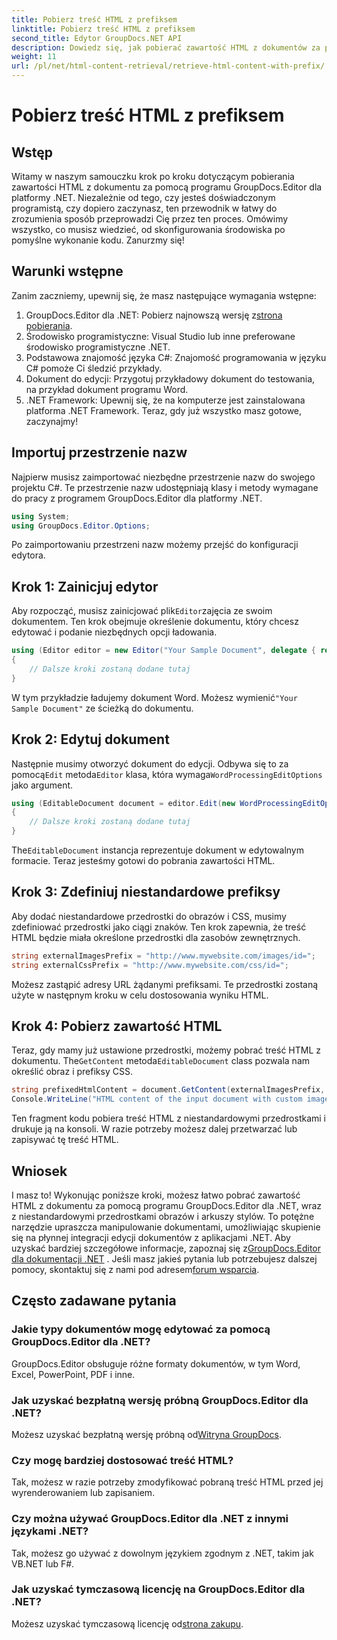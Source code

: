 ```yaml
---
title: Pobierz treść HTML z prefiksem
linktitle: Pobierz treść HTML z prefiksem
second_title: Edytor GroupDocs.NET API
description: Dowiedz się, jak pobierać zawartość HTML z dokumentów za pomocą narzędzia GroupDocs.Editor dla platformy .NET z niestandardowymi przedrostkami obrazów i arkuszy stylów. W zestawie instrukcja krok po kroku.
weight: 11
url: /pl/net/html-content-retrieval/retrieve-html-content-with-prefix/
---
```


# Pobierz treść HTML z prefiksem

## Wstęp
Witamy w naszym samouczku krok po kroku dotyczącym pobierania zawartości HTML z dokumentu za pomocą programu GroupDocs.Editor dla platformy .NET. Niezależnie od tego, czy jesteś doświadczonym programistą, czy dopiero zaczynasz, ten przewodnik w łatwy do zrozumienia sposób przeprowadzi Cię przez ten proces. Omówimy wszystko, co musisz wiedzieć, od skonfigurowania środowiska po pomyślne wykonanie kodu. Zanurzmy się!
## Warunki wstępne
Zanim zaczniemy, upewnij się, że masz następujące wymagania wstępne:
1.  GroupDocs.Editor dla .NET: Pobierz najnowszą wersję z[strona pobierania](https://releases.groupdocs.com/editor/net/).
2. Środowisko programistyczne: Visual Studio lub inne preferowane środowisko programistyczne .NET.
3. Podstawowa znajomość języka C#: Znajomość programowania w języku C# pomoże Ci śledzić przykłady.
4. Dokument do edycji: Przygotuj przykładowy dokument do testowania, na przykład dokument programu Word.
5. .NET Framework: Upewnij się, że na komputerze jest zainstalowana platforma .NET Framework.
Teraz, gdy już wszystko masz gotowe, zaczynajmy!
## Importuj przestrzenie nazw
Najpierw musisz zaimportować niezbędne przestrzenie nazw do swojego projektu C#. Te przestrzenie nazw udostępniają klasy i metody wymagane do pracy z programem GroupDocs.Editor dla platformy .NET.
```csharp
using System;
using GroupDocs.Editor.Options;
```
Po zaimportowaniu przestrzeni nazw możemy przejść do konfiguracji edytora.
## Krok 1: Zainicjuj edytor
 Aby rozpocząć, musisz zainicjować plik`Editor`zajęcia ze swoim dokumentem. Ten krok obejmuje określenie dokumentu, który chcesz edytować i podanie niezbędnych opcji ładowania.
```csharp
using (Editor editor = new Editor("Your Sample Document", delegate { return new WordProcessingLoadOptions(); }))
{
    // Dalsze kroki zostaną dodane tutaj
}
```
 W tym przykładzie ładujemy dokument Word. Możesz wymienić`"Your Sample Document"` ze ścieżką do dokumentu.
## Krok 2: Edytuj dokument
 Następnie musimy otworzyć dokument do edycji. Odbywa się to za pomocą`Edit` metoda`Editor` klasa, która wymaga`WordProcessingEditOptions` jako argument.
```csharp
using (EditableDocument document = editor.Edit(new WordProcessingEditOptions()))
{
    // Dalsze kroki zostaną dodane tutaj
}
```
 The`EditableDocument` instancja reprezentuje dokument w edytowalnym formacie. Teraz jesteśmy gotowi do pobrania zawartości HTML.
## Krok 3: Zdefiniuj niestandardowe prefiksy
Aby dodać niestandardowe przedrostki do obrazów i CSS, musimy zdefiniować przedrostki jako ciągi znaków. Ten krok zapewnia, że treść HTML będzie miała określone przedrostki dla zasobów zewnętrznych.
```csharp
string externalImagesPrefix = "http://www.mywebsite.com/images/id=";
string externalCssPrefix = "http://www.mywebsite.com/css/id=";
```
Możesz zastąpić adresy URL żądanymi prefiksami. Te przedrostki zostaną użyte w następnym kroku w celu dostosowania wyniku HTML.
## Krok 4: Pobierz zawartość HTML
Teraz, gdy mamy już ustawione przedrostki, możemy pobrać treść HTML z dokumentu. The`GetContent` metoda`EditableDocument` class pozwala nam określić obraz i prefiksy CSS.
```csharp
string prefixedHtmlContent = document.GetContent(externalImagesPrefix, externalCssPrefix);
Console.WriteLine("HTML content of the input document with custom image and stylesheet prefixes: {0}", prefixedHtmlContent);
```
Ten fragment kodu pobiera treść HTML z niestandardowymi przedrostkami i drukuje ją na konsoli. W razie potrzeby możesz dalej przetwarzać lub zapisywać tę treść HTML.
## Wniosek
I masz to! Wykonując poniższe kroki, możesz łatwo pobrać zawartość HTML z dokumentu za pomocą programu GroupDocs.Editor dla .NET, wraz z niestandardowymi przedrostkami obrazów i arkuszy stylów. To potężne narzędzie upraszcza manipulowanie dokumentami, umożliwiając skupienie się na płynnej integracji edycji dokumentów z aplikacjami .NET.
 Aby uzyskać bardziej szczegółowe informacje, zapoznaj się z[GroupDocs.Editor dla dokumentacji .NET](https://tutorials.groupdocs.com/editor/net/) . Jeśli masz jakieś pytania lub potrzebujesz dalszej pomocy, skontaktuj się z nami pod adresem[forum wsparcia](https://forum.groupdocs.com/c/editor/20).
## Często zadawane pytania
### Jakie typy dokumentów mogę edytować za pomocą GroupDocs.Editor dla .NET?
GroupDocs.Editor obsługuje różne formaty dokumentów, w tym Word, Excel, PowerPoint, PDF i inne.
### Jak uzyskać bezpłatną wersję próbną GroupDocs.Editor dla .NET?
 Możesz uzyskać bezpłatną wersję próbną od[Witryna GroupDocs](https://releases.groupdocs.com/).
### Czy mogę bardziej dostosować treść HTML?
Tak, możesz w razie potrzeby zmodyfikować pobraną treść HTML przed jej wyrenderowaniem lub zapisaniem.
### Czy można używać GroupDocs.Editor dla .NET z innymi językami .NET?
Tak, możesz go używać z dowolnym językiem zgodnym z .NET, takim jak VB.NET lub F#.
### Jak uzyskać tymczasową licencję na GroupDocs.Editor dla .NET?
 Możesz uzyskać tymczasową licencję od[strona zakupu](https://purchase.groupdocs.com/temporary-license/).